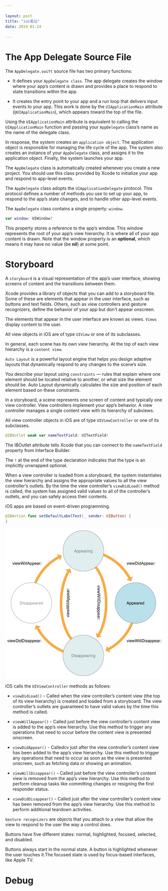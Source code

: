 ```yaml
---

layout: post
title: "ios笔记"
date: 2019-01-24

---
```


# The App Delegate Source File

The `AppDelegate.swift` source file has two primary functions:

- It defines your `AppDelegate class`. The app delegate creates the window where your app’s content is drawn and provides a place to respond to state transitions within the app.

- It creates the entry point to your app and a run loop that delivers input events to your app. This work is done by the `UIApplicationMain` attribute (`@UIApplicationMain`), which appears toward the top of the file.


Using the `UIApplicationMain` attribute is equivalent to calling the `UIApplicationMain` function and passing your `AppDelegate` class’s name as the name of the delegate class.

In response, the system creates an `application object`. The application object is responsible for managing the life cycle of the app. The system also creates an instance of your `AppDelegate` class, and assigns it to the application object. Finally, the system launches your app.

The `AppDelegate` class is automatically created whenever you create a new project. You should use this class provided by Xcode to initialize your app and respond to app-level events. 

The `AppDelegate` class adopts the `UIApplicationDelegate` protocol. This protocol defines a number of methods you use to set up your app, to respond to the app’s state changes, and to handle other app-level events.

The `AppDelegate` class contains a single property: `window`.

```swift
var window: UIWindow?
```

This property stores a reference to the app’s window. This window represents the root of your app’s view hierarchy. It is where all of your app content is drawn. Note that the window property is an **optional**, which means it may have no value (be **nil**) at some point.

# Storyboard

A `storyboard` is a visual representation of the app’s user interface, showing screens of content and the transitions between them. 

Xcode provides a library of objects that you can add to a storyboard file. Some of these are elements that appear in the user interface, such as buttons and text fields. Others, such as view controllers and gesture recognizers, define the behavior of your app but don’t appear onscreen.

The elements that appear in the user interface are known as views. `Views` display content to the user.

All view objects in iOS are of type `UIView` or one of its subclasses. 

In general, each scene has its own view hierarchy. At the top of each view hierarchy is a `content view`. 

`Auto Layout` is a powerful layout engine that helps you design adaptive layouts that dynamically respond to any changes to the scene’s size.

You describe your layout using `constraints` — rules that explain where one element should be located relative to another, or what size the element should be. Auto Layout dynamically calculates the size and position of each element based on these constraints.



In a storyboard, a scene represents one screen of content and typically one view controller. View controllers implement your app’s behavior. A view controller manages a single content view with its hierarchy of subviews. 

All view controller objects in iOS are of type `UIViewController` or one of its subclasses.

```swift
@IBOutlet weak var nameTextField: UITextField!
```
The IBOutlet attribute tells Xcode that you can connect to the `nameTextField` property from Interface Builder.

The `!` at the end of the type declaration indicates that the type is an implicitly unwrapped optional.


When a view controller is loaded from a storyboard, the system instantiates the view hierarchy and assigns the appropriate values to all the view controller’s outlets. By the time the view controller’s `viewDidLoad()` method is called, the system has assigned valid values to all of the controller’s outlets, and you can safely access their contents.


iOS apps are based on event-driven programming. 

```swift
@IBAction func setDefaultLabelText(_ sender: UIButton) {
}
```


![view controller life cycle](/assets/vclife.png)

iOS calls the `UIViewController` methods as follows:

- `viewDidLoad()` - Called when the view controller’s content view (the top of its view hierarchy) is created and loaded from a storyboard. The view controller’s outlets are guaranteed to have valid values by the time this method is called.

- `viewWillAppear()` - Called just before the view controller’s content view is added to the app’s view hierarchy. Use this method to trigger any operations that need to occur before the content view is presented onscreen.

- `viewDidAppear()` - Calledcv just after the view controller’s content view has been added to the app’s view hierarchy. Use this method to trigger any operations that need to occur as soon as the view is presented onscreen, such as fetching data or showing an animation.

- `viewWillDisappear()` - Called just before the view controller’s content view is removed from the app’s view hierarchy. Use this method to perform cleanup tasks like committing changes or resigning the first responder status.

- `viewDidDisappear()` - Called just after the view controller’s content view has been removed from the app’s view hierarchy. Use this method to perform additional teardown activities.


`Gesture recognizers` are objects that you attach to a view that allow the view to respond to the user the way a control does. 



Buttons have five different states: normal, highlighted, focused, selected, and disabled. 

Buttons always start in the normal state. A button is highlighted whenever the user touches it.The focused state is used by focus-based interfaces, like Apple TV.

# Debug

